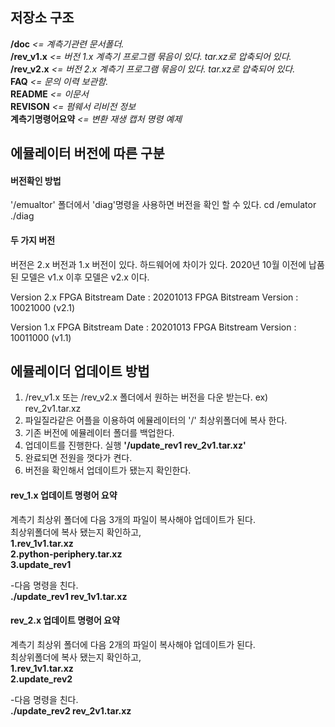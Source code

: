## 저장소 구조
**/doc**          *<= 계측기관련 문서폴더.*  
**/rev_v1.x**     *<= 버전 1.x 계측기 프로그램 묶음이 있다. tar.xz로 압축되어 있다.*  
**/rev_v2.x**     *<= 버전 2.x 계측기 프로그램 묶음이 있다. tar.xz로 압축되어 있다.*  
**FAQ**           *<= 문의 이력 보관함.*  
**README**        *<= 이문서*   
**REVISON**       *<= 펌웨서 리비전 정보*  
**계측기명령어요약**  *<= 변환 재생 캡처 명령 예제*

## 에뮬레이터 버전에 따른 구분
#### 버전확인 방법
'/emualtor' 폴더에서 'diag'명령을 사용하면 버전을 확인 할 수 있다.
cd /emulator
./diag

#### 두 가지 버전
버전은 2.x 버전과 1.x 버전이 있다. 하드웨어에 차이가 있다.
  2020년 10월 이전에 납품된 모델은 v1.x  이후 모델은 v2.x 이다.

Version 2.x
      FPGA Bitstream Date     : 20201013
      FPGA Bitstream Version  : 10021000 (v2.1)

Version 1.x
      FPGA Bitstream Date     : 20201013
      FPGA Bitstream Version  : 10011000  (v1.1)

## 에뮬레이더 업데이트 방법  
1. /rev_v1.x 또는 /rev_v2.x 폴더에서 원하는 버전을 다운 받는다. ex) rev_2v1.tar.xz  
2. 파일질라같은 어플을 이용하여 에뮬레이터의 '/' 최상위폴더에 복사 한다. 
3. 기존 버전에 에뮬레이터 폴더를 백업한다.
4. 업데이트를 진행한다. 실행 **'/update_rev1 rev_2v1.tar.xz'**
5. 완료되면 전원을 껏다가 켠다.  
7. 버전을 확인해서 업데이트가 됐는지 확인한다.  

#### rev_1.x 업데이트 명령어 요약  
계측기 최상위 폴더에 다음 3개의 파일이 복사해야 업데이트가 된다.  
최상위폴더에 복사 됐는지 확인하고,  
**1.rev_1v1.tar.xz**  
**2.python-periphery.tar.xz**  
**3.update_rev1**  

-다음 명령을 친다.  
**./update_rev1 rev_1v1.tar.xz**  

#### rev_2.x 업데이트 명령어 요약  
계측기 최상위 폴더에 다음 2개의 파일이 복사해야 업데이트가 된다.  
최상위폴더에 복사 됐는지 확인하고,  
**1.rev_1v1.tar.xz**  
**2.update_rev2**  

-다음 명령을 친다.  
**./update_rev2 rev_2v1.tar.xz**  


